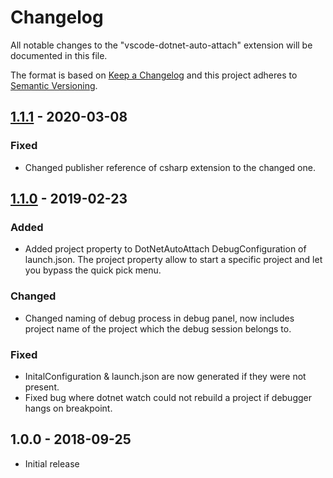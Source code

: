 # Changelog

All notable changes to the "vscode-dotnet-auto-attach" extension will be documented in this file.

The format is based on [Keep a Changelog](http://keepachangelog.com/en/1.0.0/)
and this project adheres to [Semantic Versioning](http://semver.org/spec/v2.0.0.html).

## [1.1.1] - 2020-03-08

### Fixed
- Changed publisher reference of csharp extension to the changed one.

## [1.1.0] - 2019-02-23

### Added
- Added project property to DotNetAutoAttach DebugConfiguration of launch.json. The project property allow to start a specific project and let you bypass the quick pick menu.

### Changed

- Changed naming of debug process in debug panel, now includes project name of the project which the debug session belongs to.

### Fixed

- InitalConfiguration & launch.json are now generated if they were not present.
- Fixed bug where dotnet watch could not rebuild a project if debugger hangs on breakpoint.


## 1.0.0 - 2018-09-25

- Initial release

[Unreleased]: https://gitlab.com/dennismaxjung/vscode-dotnet-auto-attach/compare/v1.1.1...develop
[1.1.0]: https://gitlab.com/dennismaxjung/vscode-dotnet-auto-attach/compare/v1.0.0...v1.1.0
[1.1.1]: https://gitlab.com/dennismaxjung/vscode-dotnet-auto-attach/compare/v1.1.0...v1.1.1
